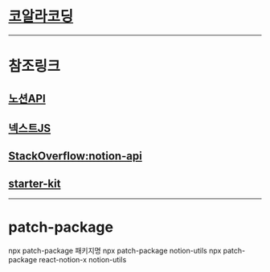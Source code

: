 # [코알라코딩](https://coalalcoding.com)

---

# 참조링크
## [노션API](https://developers.notion.com/docs/getting-started)
## [넥스트JS](https://nextjs.org/docs)
## [StackOverflow:notion-api](https://stackoverflow.com/questions/tagged/notion-api)
## [starter-kit](https://github.com/transitive-bullshit/nextjs-notion-starter-kit)

---
# patch-package
npx patch-package 패키지명
npx patch-package notion-utils
npx patch-package react-notion-x notion-utils